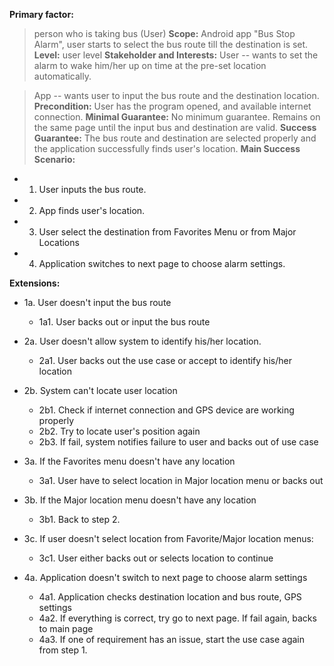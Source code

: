 **Primary factor:**
> person who is taking bus (User)
**Scope:**
> Android app "Bus Stop Alarm", user starts to select the bus route till the destination is set.
**Level:**
> user level
**Stakeholder and Interests:**
> User -- wants to set the alarm to wake him/her up on time at the pre-set location automatically.

> App -- wants user to input the bus route and the destination location.
**Precondition:**
> User has the program opened, and available internet connection.
**Minimal Guarantee:**
> No minimum guarantee. Remains on the same page until the input bus and destination are valid.
**Success Guarantee:**
> The bus route and destination are selected properly and the application successfully finds user's location.
**Main Success Scenario:**
  * 1. User inputs the bus route.
  * 2. App finds user's location.
  * 3. User select the destination from Favorites Menu or from Major Locations
  * 4. Application switches to next page to choose alarm settings.

**Extensions:**

  * 1a. User doesn't input the bus route
    * 1a1. User backs out or input the bus route

  * 2a. User doesn't allow system to identify his/her location.
    * 2a1. User backs out the use case or accept to identify his/her location

  * 2b. System can't locate user location
    * 2b1. Check if internet connection and GPS device are working properly
    * 2b2. Try to locate user's position again
    * 2b3. If fail,  system notifies failure to user and backs out of use case
  * 3a. If the Favorites menu doesn't have any location
    * 3a1. User have to select location in Major location menu or backs out
  * 3b. If the Major location menu doesn't have any location
    * 3b1. Back to step 2.
  * 3c. If user doesn't select location from Favorite/Major location menus:
    * 3c1. User either backs out or selects location to continue
  * 4a. Application doesn't switch to next page to choose alarm settings
    * 4a1. Application checks destination location and bus route, GPS settings
    * 4a2. If everything is correct, try go to next page. If fail again, backs to main page
    * 4a3. If one of requirement has an issue, start the use case again from step 1.